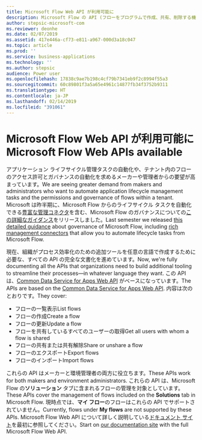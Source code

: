 ```yaml
---
title: Microsoft Flow Web API が利用可能に
description: Microsoft Flow の API (フローをプログラムで作成、共有、削除する機能など) が文書化されました。
author: stepsic-microsoft-com
ms.reviewer: deonhe
ms.date: 02/07/2019
ms.assetid: 417e446a-cf73-e811-a967-000d3a18c047
ms.topic: article
ms.prod: ''
ms.service: business-applications
ms.technology: ''
ms.author: stepsic
audience: Power user
ms.openlocfilehash: 17838c9ae7b198c4cf79b7341eb9f2c8994f55a3
ms.sourcegitcommit: 60c89801f3a5a65e4961c14877fb34f3752b9311
ms.translationtype: HT
ms.contentlocale: ja-JP
ms.lasthandoff: 02/14/2019
ms.locfileid: "391061"
---
```

# <a name="microsoft-flow-web-apis-available"></a><span data-ttu-id="46ae2-103">Microsoft Flow Web API が利用可能に</span><span class="sxs-lookup"><span data-stu-id="46ae2-103">Microsoft Flow Web APIs available</span></span>




<span data-ttu-id="46ae2-104">アプリケーション ライフサイクル管理タスクの自動化や、テナント内のフローのアクセス許可とガバナンスの自動化を求めるメーカーや管理者からの要望が高まっています。</span><span class="sxs-lookup"><span data-stu-id="46ae2-104">We are seeing greater demand from makers and administrators who want to automate application lifecycle management tasks and the permissions and governance of flows within a tenant.</span></span> <span data-ttu-id="46ae2-105">Microsoft は昨半期に、Microsoft Flow からのライフサイクル タスクを自動化できる[豊富な管理コネクタ](https://powerapps.microsoft.com/blog/new-connectors-for-powerapps-and-flow-resources/)を含む、Microsoft Flow のガバナンスについての[この詳細なガイダンス]( https://flow.microsoft.com/blog/security-governance-strategy/)をリリースしました。</span><span class="sxs-lookup"><span data-stu-id="46ae2-105">Last semester we released [this detailed guidance]( https://flow.microsoft.com/blog/security-governance-strategy/) about governance of Microsoft Flow, including [rich management connectors](https://powerapps.microsoft.com/blog/new-connectors-for-powerapps-and-flow-resources/) that allow you to automate lifecycle tasks from  Microsoft Flow.</span></span>

<span data-ttu-id="46ae2-106">現在、組織がプロセス効率化のための追加ツールを任意の言語で作成するために必要な、すべての API の完全な文書化を進めています。</span><span class="sxs-lookup"><span data-stu-id="46ae2-106">Now, we're fully documenting all the APIs that organizations need to build additional tooling to streamline their processes—in whatever language they want.</span></span> <span data-ttu-id="46ae2-107">この API は、[Common Data Service for Apps Web API](https://docs.microsoft.com/dynamics365/customer-engagement/developer/webapi/perform-operations-web-api) がベースになっています。</span><span class="sxs-lookup"><span data-stu-id="46ae2-107">The APIs are based on the [Common Data Service for Apps Web API](https://docs.microsoft.com/dynamics365/customer-engagement/developer/webapi/perform-operations-web-api).</span></span> <span data-ttu-id="46ae2-108">内容は次のとおりです。</span><span class="sxs-lookup"><span data-stu-id="46ae2-108">They cover:</span></span>

- <span data-ttu-id="46ae2-109">フローの一覧表示</span><span class="sxs-lookup"><span data-stu-id="46ae2-109">List flows</span></span>
- <span data-ttu-id="46ae2-110">フローの作成</span><span class="sxs-lookup"><span data-stu-id="46ae2-110">Create a flow</span></span>
- <span data-ttu-id="46ae2-111">フローの更新</span><span class="sxs-lookup"><span data-stu-id="46ae2-111">Update a flow</span></span>
- <span data-ttu-id="46ae2-112">フローを共有しているすべてのユーザーの取得</span><span class="sxs-lookup"><span data-stu-id="46ae2-112">Get all users with whom a flow is shared</span></span>
- <span data-ttu-id="46ae2-113">フローの共有または共有解除</span><span class="sxs-lookup"><span data-stu-id="46ae2-113">Share or unshare a flow</span></span>
- <span data-ttu-id="46ae2-114">フローのエクスポート</span><span class="sxs-lookup"><span data-stu-id="46ae2-114">Export flows</span></span>
- <span data-ttu-id="46ae2-115">フローのインポート</span><span class="sxs-lookup"><span data-stu-id="46ae2-115">Import flows</span></span>

<span data-ttu-id="46ae2-116">これらの API はメーカーと環境管理者の両方に役立ちます。</span><span class="sxs-lookup"><span data-stu-id="46ae2-116">These APIs work for both makers and environment administrators.</span></span> <span data-ttu-id="46ae2-117">これらの API は、Microsoft Flow の**ソリューション** タブに含まれるフローの管理を対象としています。</span><span class="sxs-lookup"><span data-stu-id="46ae2-117">These APIs cover the management of flows included on the **Solutions** tab in Microsoft Flow.</span></span> <span data-ttu-id="46ae2-118">現時点では、**マイ フロー**のフローはこれらの API でサポートされていません。</span><span class="sxs-lookup"><span data-stu-id="46ae2-118">Currently, flows under **My flows** are not supported by these APIs.</span></span> <span data-ttu-id="46ae2-119">Microsoft Flow Web API について詳しく説明している[ドキュメント サイト](https://docs.microsoft.com/flow/web-api)を最初に参照してください。</span><span class="sxs-lookup"><span data-stu-id="46ae2-119">Start on [our documentation site](https://docs.microsoft.com/flow/web-api) with the full Microsoft Flow Web API.</span></span>